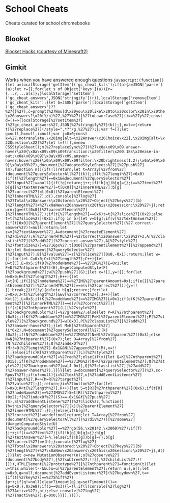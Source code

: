 # School Cheats
Cheats curated for school chromebooks
## Blooket
[Blooket Hacks (courtesy of Minesraft2)](https://github.com/Minesraft2/Blooket-Cheats/)
## Gimkit
Works when you have answered enough questions
`javascript:(function(){let a=localStorage['getItem']('gc_cheat_kits');if(a){a=JSON['parse'](a);let r={};for(let s of Object['keys'](a)){r={...r,...a[s]};}localStorage['setItem']('gc_cheat_answers',JSON['stringify'](r)),localStorage['removeItem']('gc_cheat_kits');}let b=JSON['parse'](localStorage['getItem']('gc_cheat_answers')??%27{}%27),c=prompt(%27Would\x20you\x20like\x20to\x20color\x20in\x20the\x20answers?\x20(Y/n)%27,%27Y%27)[%27toLowerCase%27]()==%27y%27;const d=()=>{localStorage[%27setItem%27](%27gc_cheat_answers%27,JSON[%27stringify%27](b));},e=t=>{return t[%27replace%27](/style=".*?"/g,%27%27);};var f=[];let g=null,h=null,i=null;var j=0x0;const k=%27.notranslate,\x20img[alt=\x22Answer\x20Choice\x22],\x20img[alt=\x22Question\x22]%27;let l=!![],m=new CSSStyleSheet();m[%27replaceSync%27](%27\x0a\x09\x09.answer-hover\x20{\x0a\x09\x09\x09transition:\x20filter\x200.18s\x20ease-in-out;\x0a\x09\x09}\x0a\x09\x09.answer-hover:hover\x20{\x0a\x09\x09\x09filter:\x20brightness(1.2);\x0a\x09\x09}\x0a\x09%27),document[%27adoptedStyleSheets%27][%27push%27](m);function n(){if(!l)return;let t=Array[%27from%27](document[%27querySelectorAll%27](k));if(t[%27length%27]>0x0){if(t[%27length%27]==0x1&&document[%27querySelector%27](%27input%27)==null){if(!g)return;j++;if(!b[g])b[g]={};i==%27text%27?b[g][%27textAnswer%27]=t[0x0][%27innerHTML%27]:b[g][%27correct%27]=t[0x0][%27parentElement%27][%27innerHTML%27];d(),console[%27log%27](%27Total\x20answers\x20stored:\x20%27+Object[%27keys%27](b)[%27length%27]+%27\x0aNew\x20answers\x20this\x20session:\x20%27+j);return;}g=e(t[0x0][%27parentElement%27][%27innerHTML%27]);if(t[%27length%27]==0x6)t=t[%27slice%27](0x2);else t=t[%27slice%27](0x1);if(g in b){let v=b[g];if(v[%27textAnswer%27]){if(t[0x0][%27parentElement%27][%27querySelector%27](%27.correct-answer%27)!=null)return;let z=v[%27textAnswer%27],A=document[%27createElement%27](%27div%27);A[%27innerHTML%27]=%27Correct\x20answer:\x20%27+z,A[%27classList%27][%27add%27](%27correct-answer%27),A[%27style%27][%27fontSize%27]=%2716px%27,t[0x0][%27parentElement%27][%27append%27](A);let B=document[%27querySelector%27](%27input%27);B[%27value%27]=z[%27slice%27](0x0,-0x1);return;}let w=[];for(let C=0x0;C<t[%27length%27];C++){let D=t[C],E=0x5;if(D[%27nodeName%27]==%27IMG%27)E=0x1;let F=D[%27nthparent%27](E),G=getComputedStyle(F)[%27background%27];w[%27push%27](G);}let x=![],y=![];for(let H=0x0;H<t[%27length%27];H++){let I=t[H];if(I[%27nodeName%27]==%27IMG%27)parentAmount=0x1;if(e(I[%27parentElement%27][%27innerHTML%27])==e(v[%27correct%27])){y=!![];break;}}if(!y){delete b[g];return;}for(let J=0x0;J<t[%27length%27]&&v[%27correct%27];J++){let K=t[J],L=0x3;if(K[%27nodeName%27]==%27IMG%27)L=0x1;if(e(K[%27parentElement%27][%27innerHTML%27])==e(v[%27correct%27])){if(c)K[%27nthparent%27](L)[%27style%27][%27backgroundColor%27]=%27green%27;else{let P=K[%27nthparent%27](0x5);if(K[%27nodeName%27]==%27IMG%27)P=K[%27parentElement%27];P[%27style%27][%27background%27]=w[0x3],P[%27classList%27][%27add%27](%27answer-hover%27);}let M=K[%27nthparent%27](L*0x2),N=document[%27querySelectorAll%27](k)[0x2];if(N[%27nodeName%27]==%27IMG%27)N=N[%27nthparent%27](0x3);else N=N[%27nthparent%27](0x7);let O=Array[%27from%27](N[%27children%27]);O[%27indexOf%27](M)!=O[%27length%27]-0x1&&N[%27append%27](M),x=!![];}else{if(c)K[%27nthparent%27](L)[%27style%27][%27backgroundColor%27]=%27red%27;else{if(x){let Q=K[%27nthparent%27](0x5);if(K[%27nodeName%27]==%27IMG%27)Q=K[%27parentElement%27];Q[%27style%27][%27background%27]=w[J-0x1],Q[%27classList%27][%27add%27](%27answer-hover%27);}}}}}let u=document[%27querySelector%27](%27.sc-RpuvT%27);if(u!=null){i=%27text%27,u[%27addEventListener%27](%27input%27,R=>{h=R[%27target%27][%27value%27];});return;}i=%27button%27;for(let R=0x0;R<t[%27length%27];R++){let S=t[R][%27nthparent%27](0x6);if(t[R][%27nodeName%27]==%27IMG%27)S=t[R][%27nthparent%27](0x2);f[%27indexOf%27](S)==-0x1&&f[%27push%27](S),S[%27addEventListener%27](%27click%27,function(){h=this[%27querySelector%27](k)[%27parentElement%27][%27innerHTML%27];});}}else{if(b[g]?.[%27correct%27]!=undefined)return;let T=Array[%27from%27](document[%27querySelectorAll%27](%27div%27))[%27some%27](U=>getComputedStyle(U)[%27backgroundColor%27]==%27rgb(56,\x20142,\x2060)%27);if(T){j++;if(i==%27text%27){if(!b[g])b[g]={};b[g][%27textAnswer%27]=h;}else{if(!b[g])b[g]={};b[g][%27correct%27]=e(h);}console[%27log%27](%27Total\x20answers\x20stored:\x20%27+Object[%27keys%27](b)[%27length%27]+%27\x0aNew\x20answers\x20this\x20session:\x20%27+j),d();}}}let o=new MutationObserver(n);o[%27observe%27](document[%27body%27],{%27subtree%27:!![],%27childList%27:!![]}),HTMLElement[%27prototype%27][%27nthparent%27]=function(t){let u=this;while(t--&&u)u=u[%27parentElement%27];return u;},n();let p=0x0,q=null;document[%27addEventListener%27](%27keydown%27,t=>{if(t[%27key%27]==%27Shift%27){p++;if(q!=null)clearTimeout(q);q=setTimeout(()=>{p=0x0;},0x3e8);if(p==0x3){l=!l;if(l)console[%27log%27](%27Active%27),n();else console[%27log%27](%27Inactive%27);p=0x0;}}});}());`
## 